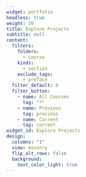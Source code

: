 ```yaml
---
widget: portfolio
headless: true
weight: 30
title: Explore Projects
subtitle: null
content:
  filters:
    folders:
      - course
    kinds:
      - section
    exclude_tags:
      - preface
  filter_default: 0
  filter_button:
    - name: All Courses
      tag: "*"
    - name: Previous
      tag: previous
    - name: Current
      tag: current
widget_id: Explore Projects
design:
  columns: "1"
  view: masonry
  flip_alt_rows: false
  background:
    text_color_light: true
---
```

